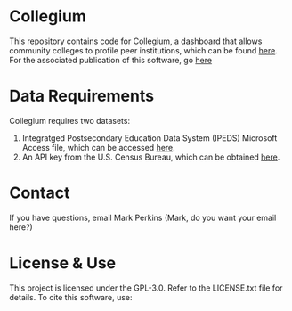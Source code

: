 # Collegium
This repository contains code for Collegium, a dashboard that allows community colleges to profile peer institutions, which can be found [here](https://marksresearch.shinyapps.io/collegium/). For the associated publication of this software, go [here](https://rpubs.com/MarkRules/1186315)

# Data Requirements
Collegium requires two datasets: 
  1) Integratged Postsecondary Education Data System (IPEDS) Microsoft Access file, which can be accessed [here](https://nces.ed.gov/ipeds/use-the-data/download-access-database).
  2) An API key from the U.S. Census Bureau, which can be obtained [here](http://api.census.gov/data/key_signup.html).

# Contact
If you have questions, email Mark Perkins (Mark, do you want your email here?)

# License & Use
This project is licensed under the GPL-3.0. Refer to the LICENSE.txt file for details.
To cite this software, use: 
<citations if published>
